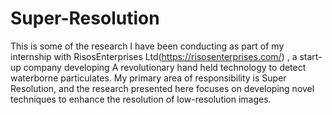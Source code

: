 # Super-Resolution

This is some of the research I have been conducting as part of my internship with RisosEnterprises Ltd(https://risosenterprises.com/) , a start-up company developing A revolutionary hand held technology to detect waterborne particulates. My primary area of responsibility is Super Resolution, and the research presented here focuses on developing novel techniques to enhance the resolution of low-resolution images.
